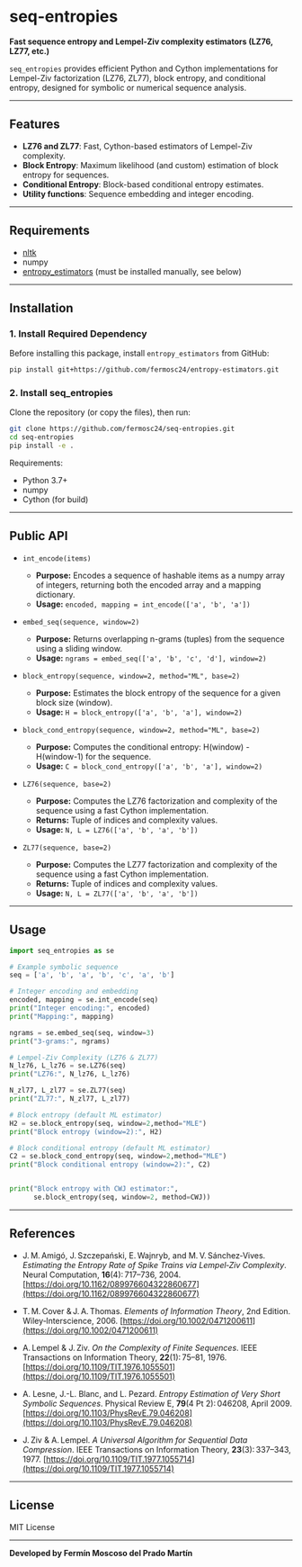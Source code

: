 # seq-entropies

**Fast sequence entropy and Lempel-Ziv complexity estimators (LZ76, LZ77, etc.)**

`seq_entropies` provides efficient Python and Cython implementations for Lempel-Ziv factorization (LZ76, ZL77), block entropy, and conditional entropy, designed for symbolic or numerical sequence analysis.

---

## Features

- **LZ76 and ZL77**: Fast, Cython-based estimators of Lempel-Ziv complexity.
- **Block Entropy**: Maximum likelihood (and custom) estimation of block entropy for sequences.
- **Conditional Entropy**: Block-based conditional entropy estimates.
- **Utility functions**: Sequence embedding and integer encoding.

---

## Requirements

- [nltk](https://www.nltk.org/)
- numpy
- [entropy_estimators](https://github.com/fermosc24/entropy-estimators) (must be installed manually, see below)

---

## Installation

### 1. Install Required Dependency

Before installing this package, install `entropy_estimators` from GitHub:

```bash
pip install git+https://github.com/fermosc24/entropy-estimators.git
```

### 2. Install seq_entropies

Clone the repository (or copy the files), then run:

```bash
git clone https://github.com/fermosc24/seq-entropies.git
cd seq-entropies
pip install -e .
```

Requirements:  
- Python 3.7+  
- numpy  
- Cython (for build)  

---

## Public API

- `int_encode(items)`
  - **Purpose:** Encodes a sequence of hashable items as a numpy array of integers, returning both the encoded array and a mapping dictionary.
  - **Usage:** `encoded, mapping = int_encode(['a', 'b', 'a'])`

- `embed_seq(sequence, window=2)`
  - **Purpose:** Returns overlapping n-grams (tuples) from the sequence using a sliding window.
  - **Usage:** `ngrams = embed_seq(['a', 'b', 'c', 'd'], window=2)`

- `block_entropy(sequence, window=2, method="ML", base=2)`
  - **Purpose:** Estimates the block entropy of the sequence for a given block size (window).
  - **Usage:** `H = block_entropy(['a', 'b', 'a'], window=2)`

- `block_cond_entropy(sequence, window=2, method="ML", base=2)`
  - **Purpose:** Computes the conditional entropy: H(window) - H(window-1) for the sequence.
  - **Usage:** `C = block_cond_entropy(['a', 'b', 'a'], window=2)`

- `LZ76(sequence, base=2)`
  - **Purpose:** Computes the LZ76 factorization and complexity of the sequence using a fast Cython implementation.
  - **Returns:** Tuple of indices and complexity values.
  - **Usage:** `N, L = LZ76(['a', 'b', 'a', 'b'])`

- `ZL77(sequence, base=2)`
  - **Purpose:** Computes the LZ77 factorization and complexity of the sequence using a fast Cython implementation.
  - **Returns:** Tuple of indices and complexity values.
  - **Usage:** `N, L = ZL77(['a', 'b', 'a', 'b'])`

---

## Usage

```python
import seq_entropies as se

# Example symbolic sequence
seq = ['a', 'b', 'a', 'b', 'c', 'a', 'b']

# Integer encoding and embedding
encoded, mapping = se.int_encode(seq)
print("Integer encoding:", encoded)
print("Mapping:", mapping)

ngrams = se.embed_seq(seq, window=3)
print("3-grams:", ngrams)

# Lempel-Ziv Complexity (LZ76 & ZL77)
N_lz76, L_lz76 = se.LZ76(seq)
print("LZ76:", N_lz76, L_lz76)

N_zl77, L_zl77 = se.ZL77(seq)
print("ZL77:", N_zl77, L_zl77)

# Block entropy (default ML estimator)
H2 = se.block_entropy(seq, window=2,method="MLE")
print("Block entropy (window=2):", H2)

# Block conditional entropy (default ML estimator)
C2 = se.block_cond_entropy(seq, window=2,method="MLE")
print("Block conditional entropy (window=2):", C2)


print("Block entropy with CWJ estimator:",
      se.block_entropy(seq, window=2, method=CWJ))
```
---

## References

- J. M. Amigó, J. Szczepański, E. Wajnryb, and M. V. Sánchez‑Vives. *Estimating the Entropy Rate of Spike Trains via Lempel‑Ziv Complexity*. Neural Computation, **16**(4): 717–736, 2004. [https://doi.org/10.1162/089976604322860677](https://doi.org/10.1162/089976604322860677)

- T. M. Cover & J. A. Thomas. *Elements of Information Theory*, 2nd Edition. Wiley‑Interscience, 2006. [https://doi.org/10.1002/0471200611](https://doi.org/10.1002/0471200611)

- A. Lempel & J. Ziv. *On the Complexity of Finite Sequences*. IEEE Transactions on Information Theory, **22**(1): 75–81, 1976. [https://doi.org/10.1109/TIT.1976.1055501](https://doi.org/10.1109/TIT.1976.1055501)

- A. Lesne, J.-L. Blanc, and L. Pezard. *Entropy Estimation of Very Short Symbolic Sequences*. Physical Review E, **79**(4 Pt 2): 046208, April 2009. [https://doi.org/10.1103/PhysRevE.79.046208](https://doi.org/10.1103/PhysRevE.79.046208)

- J. Ziv & A. Lempel. *A Universal Algorithm for Sequential Data Compression*. IEEE Transactions on Information Theory, **23**(3): 337–343, 1977. [https://doi.org/10.1109/TIT.1977.1055714](https://doi.org/10.1109/TIT.1977.1055714)


---

## License

MIT License

---

**Developed by Fermín Moscoso del Prado Martín**
